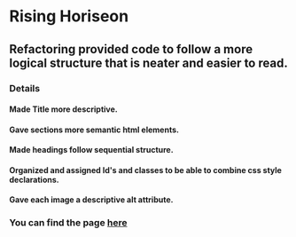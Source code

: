 # Rising Horiseon

## Refactoring provided code to follow a more logical structure that is neater and easier to read.

### Details

#### Made Title more descriptive.

#### Gave sections more semantic html elements.

#### Made headings follow sequential structure.

#### Organized and assigned Id's and classes to be able to combine css style declarations. 

#### Gave each image a descriptive alt attribute.

### You can find the page [here](https://araceligonzales.github.io/rising-horiseon/)

